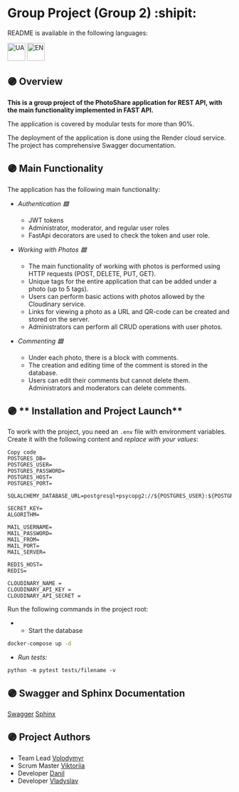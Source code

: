 # Group Project (Group 2) :shipit:


README is available in the following languages:

<a href="https://github.com/Volodymyr-Hokh/project-group-2/blob/dev/README.md">
<img src="https://em-content.zobj.net/thumbs/120/apple/354/flag-ukraine_1f1fa-1f1e6.png" alt="UA" width="40" height="40"></a>
<a href="https://github.com/Volodymyr-Hokh/project-group-2/blob/dev/README.eng.md">
<img src="https://em-content.zobj.net/thumbs/120/apple/354/flag-united-states_1f1fa-1f1f8.png" alt="EN" width="40" height="40"></a>

## :purple_circle: **Overview**

**This is a group project of the PhotoShare application for REST API, with the main functionality implemented in FAST API.**

The application is covered by modular tests for more than 90%.

The deployment of the application is done using the Render cloud service.
The project has comprehensive Swagger documentation.

## :purple_circle: **Main Functionality**

The application has the following main functionality:

* *Authentication :blue_square:*
    * JWT tokens
    * Administrator, moderator, and regular user roles
    * FastApi decorators are used to check the token and user role.

* *Working with Photos :blue_square:*

    * The main functionality of working with photos is performed using HTTP requests (POST, DELETE, PUT, GET).
    * Unique tags for the entire application that can be added under a photo (up to 5 tags).
    * Users can perform basic actions with photos allowed by the Cloudinary service.
    * Links for viewing a photo as a URL and QR-code can be created and stored on the server.
    * Administrators can perform all CRUD operations with user photos.

* *Commenting :blue_square:*

    * Under each photo, there is a block with comments.
    * The creation and editing time of the comment is stored in the database.
    * Users can edit their comments but cannot delete them. Administrators and moderators can delete comments.


## :purple_circle: ** Installation and Project Launch** 

To work with the project, you need an `.env` file with environment variables.
Create it with the following content and *replace with your values*:

```dotenv
Copy code
POSTGRES_DB=
POSTGRES_USER=
POSTGRES_PASSWORD=
POSTGRES_HOST=
POSTGRES_PORT=

SQLALCHEMY_DATABASE_URL=postgresql+psycopg2://${POSTGRES_USER}:${POSTGRES_PASSWORD}@${POSTRGES_HOST}:${POSTGRES_PORT}/${POSTGRES_DB}

SECRET_KEY=
ALGORITHM=

MAIL_USERNAME=
MAIL_PASSWORD=
MAIL_FROM=
MAIL_PORT=
MAIL_SERVER=

REDIS_HOST=
REDIS=

CLOUDINARY_NAME = 
CLOUDINARY_API_KEY = 
CLOUDINARY_API_SECRET = 
```

Run the following commands in the project root:

* * Start the database
```bash
docker-compose up -d
```

* *Run tests:*  

```
python -m pytest tests/filename -v
```

## :purple_circle: Swagger and Sphinx Documentation

[Swagger](https://photo-app-of9h.onrender.com/swagger)
[Sphinx](https://photo-app-of9h.onrender.com/docs)

## :purple_circle: Project Authors

* Team Lead [Volodymyr](https://github.com/Volodymyr-Hokh)
* Scrum Master [Viktoriia](https://github.com/Nilinz)
* Developer [Danil](https://github.com/Pelmenoff)
* Developer [Vladyslav](https://github.com/Vlad96Kir)